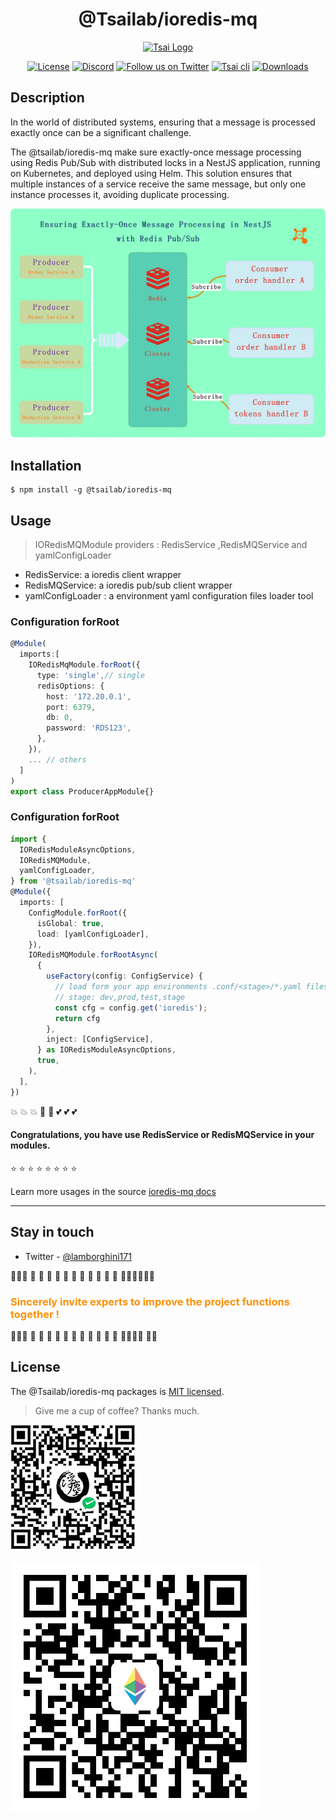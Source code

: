 <h1 align="center">@Tsailab/ioredis-mq</h1>
<p align="center" >
  <a href="https://github.com/lotolab" target="blank">
    <img src="https://ucarecdn.com/eac2c945-177d-4fc9-8bc1-fa2be48ad3a2/lotolab_golden.svg" width="100" alt="Tsai Logo" />
  </a>
</p>

<p align="center">
  <a href="https://www.npmjs.com/~tsailab" target="_blank"><img src="https://img.shields.io/npm/l/%40tsailab%2Fcli?color=%23FFDEAD&label=License" alt="License" /></a>
  <a href="https://discord.gg/lotolab" target="_blank"><img src="https://img.shields.io/badge/discord-online-brightgreen.svg" alt="Discord"/></a>
  <a href="https://x.com/lamborghini171" target="_blank"><img src="https://img.shields.io/twitter/follow/nestframework.svg?style=social&label=Follow" alt="Follow us on Twitter"></a>  
  <a href="https://www.npmjs.com/~tsailab" target="_blank"><img src="https://img.shields.io/npm/v/@tsailab/cli.svg?label=@tsailab/ioredis-mq" alt="Tsai cli" /></a>
  <a href="https://www.npmjs.com/~tsailab" target="_blank"><img src="https://img.shields.io/npm/dm/%40tsailab%2Fcli?style=flat&logoColor=%23FA0809" alt="Downloads" /></a>
</p>

## Description

In the world of distributed systems, ensuring that a message is processed exactly once can be a significant challenge.

The @tsailab/ioredis-mq make sure exactly-once message processing using Redis Pub/Sub with distributed locks in a NestJS application, running on Kubernetes, and deployed using Helm. This solution ensures that multiple instances of a service receive the same message, but only one instance processes it, avoiding duplicate processing.

![ioredis-mq architecture](Redis-MQ.png)

## Installation
```
$ npm install -g @tsailab/ioredis-mq
```


## Usage

> IORedisMQModule providers : RedisService ,RedisMQService and yamlConfigLoader

- RedisService: a ioredis client wrapper
- RedisMQService: a ioredis pub/sub client wrapper
- yamlConfigLoader : a environment yaml configuration files loader tool

### Configuration forRoot

```ts
@Module(
  imports:[
    IORedisMqModule.forRoot({
      type: 'single',// single
      redisOptions: {
        host: '172.20.0.1',
        port: 6379,
        db: 0,
        password: 'RDS123',
      },
    }),
    ... // others
  ]
)
export class ProducerAppModule{}
```

### Configuration forRoot

```ts
import {
  IORedisModuleAsyncOptions,
  IORedisMQModule,
  yamlConfigLoader,
} from '@tsailab/ioredis-mq'
@Module({
  imports: [
    ConfigModule.forRoot({
      isGlobal: true,
      load: [yamlConfigLoader],
    }),
    IORedisMQModule.forRootAsync(
      {
        useFactory(config: ConfigService) {
          // load form your app environments .conf/<stage>/*.yaml files
          // stage: dev,prod,test,stage 
          const cfg = config.get('ioredis');
          return cfg 
        },
        inject: [ConfigService],
      } as IORedisModuleAsyncOptions,
      true,
    ),
  ],
})

```


:boom: :boom: :boom: :star2: :star2: :two_hearts: :two_hearts: :two_hearts:

<h4 align="left">
Congratulations, you have use RedisService or RedisMQService in your modules.
</h4>

:star: :star: :star: :star: :star: :star: :star: :star:


Learn more usages in the source [ioredis-mq docs](https://github.com/tsai-plat/ioredis-mq/tree/main/docs)
 
------

## Stay in touch

- Twitter - [@lamborghini171](https://twitter.com/lamborghini171)

:revolving_hearts::revolving_hearts::revolving_hearts: :raising_hand: :raising_hand: :raising_hand: :raising_hand: :raising_hand: :raising_hand: :raising_hand: :raising_hand: :raising_hand: :raising_hand: :raising_hand: :raising_hand::raising_hand::raising_hand::revolving_hearts::revolving_hearts::revolving_hearts:

<font color="#ff8f00"><h3>Sincerely invite experts to improve the project functions together !</h3></font>

:revolving_hearts::revolving_hearts::revolving_hearts: :raising_hand: :raising_hand: :raising_hand: :raising_hand: :raising_hand: :raising_hand: :raising_hand: :raising_hand: :raising_hand: :raising_hand: :raising_hand: :raising_hand::raising_hand::raising_hand::revolving_hearts: :revolving_hearts::revolving_hearts:

## License

The @Tsailab/ioredis-mq packages is [MIT licensed](LICENSE).

> Give me a cup of coffee? Thanks much.

![Wechat QRCode](wechat-toll.png)

![Etherum](./0x01dc42c9a940a2517b23fd9a3c26c2f30935da59.png)

